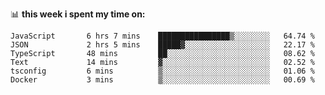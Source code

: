 📊 **this week i spent my time on:**
<!--START_SECTION:waka-->

```text
JavaScript       6 hrs 7 mins    ████████████████▒░░░░░░░░   64.74 %
JSON             2 hrs 5 mins    █████▓░░░░░░░░░░░░░░░░░░░   22.17 %
TypeScript       48 mins         ██░░░░░░░░░░░░░░░░░░░░░░░   08.62 %
Text             14 mins         ▓░░░░░░░░░░░░░░░░░░░░░░░░   02.52 %
tsconfig         6 mins          ▒░░░░░░░░░░░░░░░░░░░░░░░░   01.06 %
Docker           3 mins          ▒░░░░░░░░░░░░░░░░░░░░░░░░   00.69 %
```

<!--END_SECTION:waka-->
